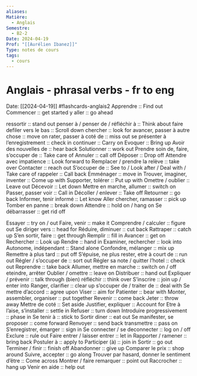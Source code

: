 ```yaml
---
aliases: 
Matière:
  - Anglais
Semestre:
  - B2-2
Date: 2024-04-19
Prof: "[[Aurélien Ibanez]]"
Type: notes de cours
tags:
  - cours
---
```

# Anglais - phrasal verbs - fr to eng
Date: [[2024-04-19]] 
#flashcards-anglais2
Apprendre :: Find out 
Commencer :: get started 
y aller :: go ahead
<!--SR:!2024-05-10,4,270-->
ressortir :: stand out 
penser à / penser de / réfléchir à :: Think about 
faire defiler vers le bas :: Scroll down 
chercher :: look for 
avancer, passer à autre chose :: move on 
rater, passer à coté de :: miss out 
se présenter à l’enregistrement :: check in 
continuer :: Carry on 
Evoquer :: Bring up 
Avoir des nouvelles de :: hear back 
Solutionner :: work out 
Prendre soin de, faire, s’occuper de :: Take care of 
Annuler :: call off 
Déposer :: Drop off 
Attendre avec impatience :: Look forward to 
Remplacer / prendre la relève :: take over
Contacter :: reach out 
S’occuper de :: See to / Look after / Deal with / Take care of 
rappeler :: Call back 
Emménager :: move in 
Trouver, imaginer, inventer :: Come up with 
Supporter, tolérer :: Put up with 
Omettre / oublier :: Leave out 
Décevoir :: Let down 
Mettre en marche, allumer :: switch on 
Passer, passer voir :: Call in 
Décoller / enlever :: Take off 
Retourner :: go back 
Informer, tenir informé :: Let know 
Aller chercher, ramasser :: pick up 
Tomber en panne :: break down 
Attendre :: hold on / hang on 
Se débarrasser :: get rid off
<!--SR:!2024-05-10,4,270-->
Essayer :: try on / out 
Faire, venir :: make it 
Comprendre / calculer :: figure out 
Se diriger vers :: head for 
Réduire, diminuer :: cut back 
Rattraper :: catch up 
S’en sortir, faire :: get through 
Remplir :: fill in 
Avancer :: get on 
Rechercher :: Look up 
Rendre :: hand in 
Examiner, rechercher :: look into
Autonome, indépendant :: Stand alone 
Confondre, mélanger :: mix up 
Remettre à plus tard :: put off 
S’épuise, ne plus rester, etre à court de :: run out 
Régler / s’occuper de :: sort out
Régler sa note / quitter l’hotel :: check out 
Reprendre :: take back 
Allumer, mettre en marche :: switch on / off eteindre, arrêter 
Oublier / omettre :: leave on 
Distribuer :: hand out 
Expliquer / prévenir :: talk through 
(bien) réfléchir :: think over 
S’inscrire :: join up / enter into 
Ranger, clarifier :: clear up 
s’occuper de / traiter de :: deal with 
Se mettre d’accord :: agree upon 
Viser :: aim for 
Patienter :: bear with
Monter, assembler, organiser :: put together 
Revenir :: come back 
Jeter :: throw away 
Mettre de coté :: Set aside 
Justifier, expliquer :: Account for 
Etre à l’aise, s’installer :: settle in
Refuser :: turn down 
Introduire progressivement :: phase in 
Se tenir à :: stick to 
Sortir diner :: eat out 
Se manifester, se proposer :: come forward 
Renvoyer :: send back 
transmettre :: pass on 
S’enregistrer, émarger :: sign in 
Se connecter / se deconnecter :: log on / off 
Exclure :: rule out 
Faire entrer / laisser entrer :: let in 
Rapporter / ramener :: bring back 
Postuler à :: apply to 
Participer (à) :: join in 
Sortir :: go out
Terminer / finir :: finish off 
Abandonner :: give up 
Comparer le prix :: shop around 
Suivre, accepter :: go along 
Trouver par hasard, donner le sentiment d’être :: Come across 
Montrer / faire remarquer :: point out 
Raccrocher :: hang up 
Venir en aide :: help out
